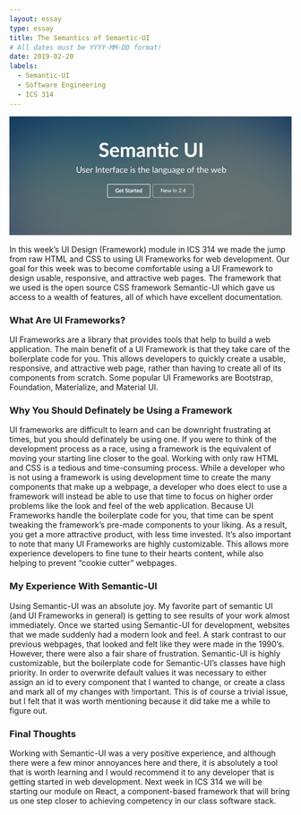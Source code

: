 ```yaml
---
layout: essay
type: essay
title: The Semantics of Semantic-UI
# All dates must be YYYY-MM-DD format!
date: 2019-02-20
labels:
  - Semantic-UI
  - Software Engineering
  - ICS 314
---
```


<img class="ui huge centered image" src="../images/semantic-ui-splash.jpg">
<br/>

  In this week’s UI Design (Framework) module in ICS 314 we made the jump from raw HTML and CSS to using UI Frameworks for web development. Our goal for this week was to become comfortable using a UI Framework to design usable, responsive, and attractive web pages. The framework that we used is the open source CSS framework Semantic-UI which gave us access to a wealth of features, all of which have excellent documentation.

### What Are UI Frameworks?
  UI Frameworks are a library that provides tools that help to build a web application. The main benefit of a UI Framework is that they take care of the boilerplate code for you. This allows developers to quickly create a usable, responsive, and attractive web page, rather than having to create all of its components from scratch. Some popular UI Frameworks are Bootstrap, Foundation, Materialize, and Material UI.

### Why You Should Definately be Using a Framework
  UI frameworks are difficult to learn and can be downright frustrating at times, but you should definately be using one. If you were to think of the development process as a race, using a framework is the equivalent of moving your starting line closer to the goal. Working with only raw HTML and CSS is a tedious and time-consuming process. While a developer who is not using a framework is using development time to create the many components that make up a webpage, a developer who does elect to use a framework will instead be able to use that time to focus on higher order problems like the look and feel of the web application. Because UI Frameworks handle the boilerplate code for you, that time can be spent tweaking the framework’s pre-made components to your liking. As a result, you get a more attractive product, with less time invested. It’s also important to note that many UI Frameworks are highly customizable. This allows more experience developers to fine tune to their hearts content, while also helping to prevent “cookie cutter” webpages. 

### My Experience With Semantic-UI
  Using Semantic-UI was an absolute joy. My favorite part of semantic UI (and UI Frameworks in general) is getting to see results of your work almost immediately. Once we started using Semantic-UI for development, websites that we made suddenly had a modern look and feel. A stark contrast to our previous webpages, that looked and felt like they were made in the 1990’s. However, there were also a fair share of frustration. Semantic-UI is highly customizable, but the boilerplate code for Semantic-UI’s classes have high priority. In order to overwrite default values it was necessary to either assign an id to every component that I wanted to change, or create a class and mark all of my changes with !important. This is of course a trivial issue, but I felt that it was worth mentioning because it did take me a while to figure out. 

### Final Thoughts
  Working with Semantic-UI was a very positive experience, and although there were a few minor annoyances here and there, it is absolutely a tool that is worth learning and I would recommend it to any developer that is getting started in web development. Next week in ICS 314 we will be starting our module on React, a component-based framework that will bring us one step closer to achieving competency in our class software stack.
